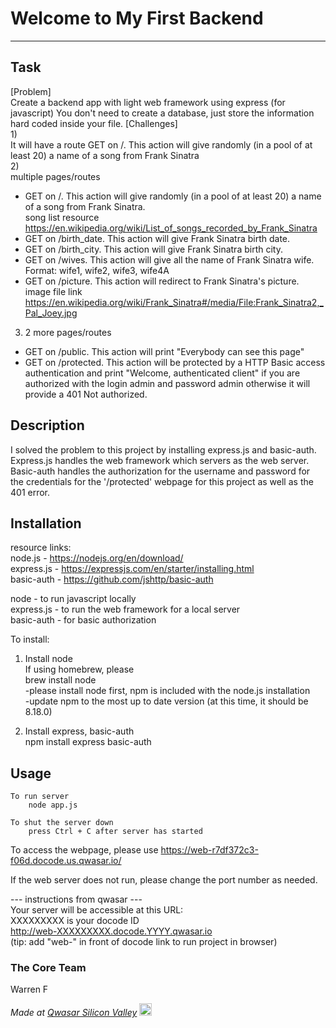 # Welcome to My First Backend
***

## Task
[Problem]  
Create a backend app with light web framework using express (for javascript)
You don't need to create a database, just store the information hard coded inside your file.
[Challenges]  
1)  
It will have a route GET on /. This action will give randomly (in a pool of at least 20) a name of a song from Frank Sinatra  
2)  
multiple pages/routes  
- GET on /. This action will give randomly (in a pool of at least 20) a name of a song from Frank Sinatra.  
    song list resource https://en.wikipedia.org/wiki/List_of_songs_recorded_by_Frank_Sinatra
- GET on /birth_date. This action will give Frank Sinatra birth date.
- GET on /birth_city. This action will give Frank Sinatra birth city.
- GET on /wives. This action will give all the name of Frank Sinatra wife.
    Format: wife1, wife2, wife3, wife4A
- GET on /picture. This action will redirect to Frank Sinatra's picture.
    image file link https://en.wikipedia.org/wiki/Frank_Sinatra#/media/File:Frank_Sinatra2,_Pal_Joey.jpg
3)  
    2 more pages/routes  
- GET on /public. This action will print "Everybody can see this page"
- GET on /protected. This action will be protected by a HTTP Basic access authentication 
    and print "Welcome, authenticated client" if you are authorized with the login admin 
    and password admin otherwise it will provide a 401 Not authorized.

## Description
I solved the problem to this project by installing express.js and basic-auth. Express.js handles the web framework which servers as the web server. Basic-auth handles the authorization for the username and password for the credentials for the '/protected' webpage for this project as well as the 401 error.

## Installation
resource links:  
node.js - https://nodejs.org/en/download/  
express.js - https://expressjs.com/en/starter/installing.html  
basic-auth - https://github.com/jshttp/basic-auth  

node - to run javascript locally  
express.js - to run the web framework for a local server  
basic-auth - for basic authorization  

To install:
1) Install node  
If using homebrew, please  
    brew install node  
-please install node first, npm is included with the node.js installation  
-update npm to the most up to date version (at this time, it should be 8.18.0)  

2) Install express, basic-auth  
    npm install express basic-auth  
## Usage
```
To run server
    node app.js
```

``` 
To shut the server down
    press Ctrl + C after server has started
```

To access the webpage, please use
    https://web-r7df372c3-f06d.docode.us.qwasar.io/

If the web server does not run, please change the port number as needed.

--- instructions from qwasar ---  
Your server will be accessible at this URL:  
XXXXXXXXX is your docode ID  
http://web-XXXXXXXXX.docode.YYYY.qwasar.io  
(tip: add "web-" in front of docode link to run project in browser)  

### The Core Team
Warren F  

<span><i>Made at <a href='https://qwasar.io'>Qwasar Silicon Valley</a></i></span>
<span><img alt='Qwasar Silicon Valley Logo' src='https://storage.googleapis.com/qwasar-public/qwasar-logo_50x50.png' width='20px'></span>
